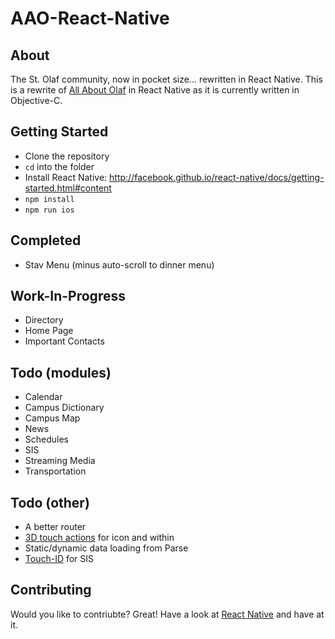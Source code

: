 # AAO-React-Native

## About
The St. Olaf community, now in pocket size... rewritten in React Native.  This is a rewrite of [All About Olaf](http://drewvolz.com/all-about-olaf/) in React Native as it is currently written in Objective-C.

## Getting Started

- Clone the repository
- `cd` into the folder
- Install React Native: http://facebook.github.io/react-native/docs/getting-started.html#content
- `npm install`
- `npm run ios`

## Completed
* Stav Menu (minus auto-scroll to dinner menu)

## Work-In-Progress
* Directory
* Home Page
* Important Contacts

## Todo (modules)
* Calendar
* Campus Dictionary
* Campus Map
* News
* Schedules
* SIS
* Streaming Media
* Transportation

## Todo (other)
* A better router
* [3D touch actions](https://github.com/jordanbyron/react-native-quick-actions) for icon and within
* Static/dynamic data loading from Parse
* [Touch-ID](https://github.com/naoufal/react-native-touch-id) for SIS

## Contributing
Would you like to contriubte? Great! Have a look at [React Native](http://facebook.github.io/react-native/docs/getting-started.html) and have at it.
